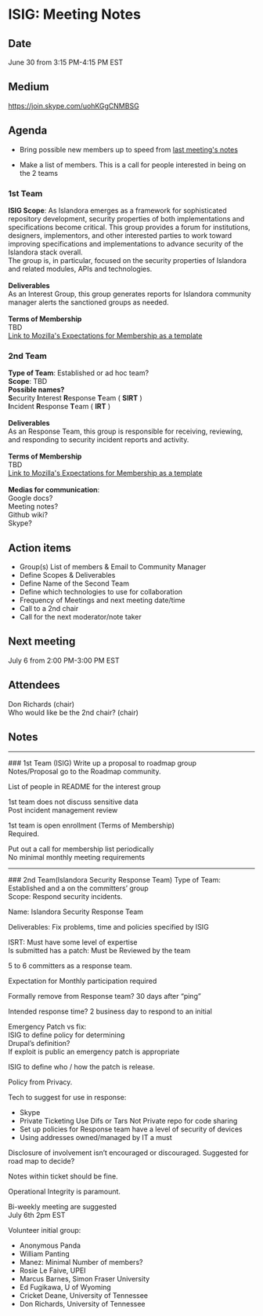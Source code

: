 # ISIG: Meeting Notes

## Date

June 30 from 3:15 PM-4:15 PM EST

## Medium

https://join.skype.com/uohKGgCNMBSG<br/>

## Agenda

* Bring possible new members up to speed from [last meeting's notes](https://github.com/islandora-interest-groups/Islandora-Security-Interest-Group/blob/master/meetings/2016-06-23.md)

* Make a list of members. This is a call for people interested in being on the 2 teams
### 1st Team
**ISIG Scope**: As Islandora emerges as a framework for sophisticated repository development, security properties of both implementations and specifications become critical. This group provides a forum for institutions, designers, implementors, and other interested parties to work toward improving specifications and implementations to advance security of the Islandora stack overall.<br/>
The group is, in particular, focused on the security properties of Islandora and related modules, APIs and technologies.<br/><br/>
**Deliverables**<br/>
  As an Interest Group, this group generates reports for Islandora community manager alerts the sanctioned groups as needed.<br/><br/>
**Terms of Membership**<br/>
 TBD<br/>
 [Link to Mozilla's Expectations for Membership as a template](https://wiki.mozilla.org/Security/Champions#Expectations)
### 2nd Team
**Type of Team**: Established or ad hoc team?<br/>
**Scope**: TBD<br/>
**Possible names?**<br/>
**S**ecurity **I**nterest **R**esponse **T**eam ( **SIRT** )<br/>
**I**ncident **R**esponse **T**eam ( **IRT** )<br/><br/>
**Deliverables**<br/>
  As an Response Team, this group is responsible for receiving, reviewing, and responding to security incident reports and activity.<br/><br/>
**Terms of Membership**<br/>
 TBD<br/>
 [Link to Mozilla's Expectations for Membership as a template](https://wiki.mozilla.org/Security/Champions#Expectations)<br/><br/>
**Medias for communication**:<br/>
Google docs?<br/>
Meeting notes?<br/>
Github wiki?<br/>
Skype?

## Action items
* Group(s) List of members & Email to Community Manager
* Define Scopes & Deliverables
* Define Name of the Second Team
* Define which technologies to use for collaboration
* Frequency of Meetings and next meeting date/time
* Call to a 2nd chair
* Call for the next moderator/note taker

## Next meeting
July 6 from 2:00 PM-3:00 PM EST

## Attendees
Don Richards (chair) <br/>
Who would like be the 2nd chair? (chair) <br/>

## Notes
<hr>
### 1st Team (ISIG)
Write up a proposal to roadmap group<br/>
Notes/Proposal go to the Roadmap community.<br/>

List of people in README for the interest group<br/>

1st team does not discuss sensitive data<br/>
	Post incident management review<br/>

1st team is open enrollment (Terms of Membership)<br/>
	Required.

Put out a call for membership list periodically<br/>
	No minimal monthly meeting requirements<br/>
	
<hr>
### 2nd Team(Islandora Security Response Team)
Type of Team: Established and a on the committers’ group<br/>
Scope: Respond security incidents. <br/>

Name: Islandora Security Response Team<br/>

Deliverables: Fix problems, time and policies specified by ISIG<br/>

ISRT: Must have some level of expertise<br/>
Is submitted has a patch: Must be Reviewed by the team<br/>

5 to 6 committers as a response team.<br/>

Expectation for Monthly participation required<br/>

Formally remove from Response team? 30 days after “ping” <br/>

Intended response time? 2 business day to respond to an initial <br/>

Emergency Patch vs fix: <br/>
ISIG to define policy for determining<br/>
Drupal’s definition?<br/>
	If exploit is public an emergency patch is appropriate<br/>

ISIG to define who / how the patch is release.<br/>

Policy from Privacy.<br/>

Tech to suggest for use in response:<br/>
* Skype
* Private Ticketing Use Difs or Tars Not Private repo for code sharing
* Set up policies for Response team have a level of security of devices
* Using addresses owned/managed by IT a must

Disclosure of involvement isn’t encouraged or discouraged. Suggested for road map to decide? <br/>

Notes within ticket should be fine. <br/>

Operational Integrity is paramount. <br/>

Bi-weekly meeting are suggested<br/>
July 6th 2pm EST<br/>


Volunteer initial group:
* Anonymous Panda
* William Panting
* Manez: Minimal Number of members? 
* Rosie Le Faive, UPEI
* Marcus Barnes, Simon Fraser University
* Ed Fugikawa, U of Wyoming
* Cricket Deane, University of Tennessee
* Don Richards, University of Tennessee

